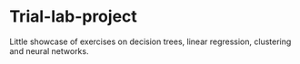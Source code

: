 # Trial-lab-project
Little showcase of exercises on decision trees, linear regression, clustering and neural networks.
